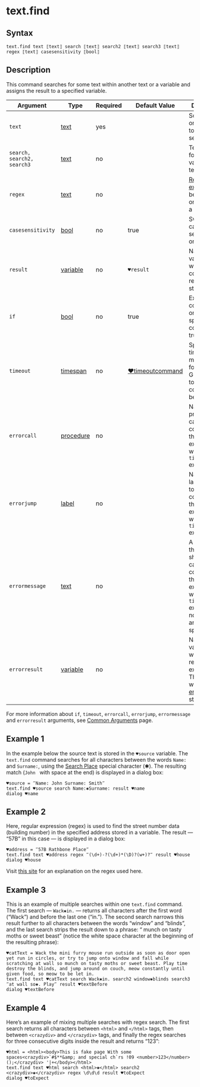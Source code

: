# text.find

## Syntax

```G1ANT
text.find text ⟦text⟧ search ⟦text⟧ search2 ⟦text⟧ search3 ⟦text⟧ regex ⟦text⟧ casesensitivity ⟦bool⟧
```

## Description

This command searches for some text within another text or a variable and assigns the result to a specified variable.

| Argument | Type | Required | Default Value | Description |
| -------- | ---- | -------- | ------------- | ----------- |
|`text`| [text](G1ANT.Language/G1ANT.Language/Structures/TextStructure.md) | yes| |Source text or a variable to be searched|
|`search, search2, search3`| [text](G1ANT.Language/G1ANT.Language/Structures/TextStructure.md) | no |  |Text to be found in a variable or text|
|`regex`| [text](G1ANT.Language/G1ANT.Language/Structures/TextStructure.md) | no |  |[Regular expression](G1ANT.Manual/appendices/regex.md) to be used in order to find a text value |
|`casesensitivity`| [bool](G1ANT.Language/G1ANT.Language/Structures/BooleanStructure.md) | no | true | Switches case sensitivity on or off |
| `result`       | [variable](G1ANT.Language/G1ANT.Language/Structures/VariableStructure.md) | no       | `♥result`                                                   | Name of a variable where the command's result will be stored |
| `if`           | [bool](G1ANT.Language/G1ANT.Language/Structures/BooleanStructure.md) | no       | true                                                        | Executes the command only if a specified condition is true   |
| `timeout`      | [timespan](G1ANT.Language/G1ANT.Language/Structures/TimeSpanStructure.md) | no       | [♥timeoutcommand](G1ANT.Language/G1ANT.Addon.Core/Variables/TimeoutCommandVariable.md) | Specifies time in milliseconds for G1ANT.Robot to wait for the command to be executed |
| `errorcall`    | [procedure](G1ANT.Language/G1ANT.Language/Structures/ProcedureStructure.md) | no       |                                                             | Name of a procedure to call when the command throws an exception or when a given `timeout` expires |
| `errorjump`    | [label](G1ANT.Language/G1ANT.Language/Structures/LabelStructure.md) | no       |                                                             | Name of the label to jump to when the command throws an exception or when a given `timeout` expires |
| `errormessage` | [text](G1ANT.Language/G1ANT.Language/Structures/TextStructure.md) | no       |                                                             | A message that will be shown in case the command throws an exception or when a given `timeout` expires, and no `errorjump` argument is specified |
| `errorresult`  | [variable](G1ANT.Language/G1ANT.Language/Structures/VariableStructure.md) | no       |                                                             | Name of a variable that will store the returned exception. The variable will be of [error](G1ANT.Language/G1ANT.Language/Structures/ErrorStructure.md) structure  |

For more information about `if`, `timeout`, `errorcall`, `errorjump`, `errormessage` and `errorresult` arguments, see [Common Arguments](G1ANT.Manual/appendices/common-arguments.md) page.

## Example 1

In the example below the source text is stored in the `♥source` variable. The `text.find` command searches for all characters between the words `Name:` and `Surname:`, using the [Search Place](G1ANT.Manual/appendices/special-characters/search-place.md) special character (✱). The resulting match (`John ` with space at the end) is displayed in a dialog box:

```G1ANT
♥source = ‴Name: John Surname: Smith‴
text.find ♥source search Name:✱Surname: result ♥name
dialog ♥name
```

## Example 2

Here, regular expression (regex) is used to find the street number data (building number) in the specified address stored in a variable. The result — “57B” in this case — is displayed in a dialog box:

```G1ANT
♥address = ‴57B Rathbone Place‴
text.find text ♥address regex ‴(\d+)-?(\d+)*(\D)?(w+)?‴ result ♥house
dialog ♥house
```

Visit [this site](https://regex101.com/) for an explanation on the regex used here.

## Example 3

This is an example of multiple searches within one `text.find` command. The first search — `Wack✱in.` — returns all characters after the first word (“Wack”) and before the last one (“in.”). The second search narrows this result further to all characters between the words “window” and “blinds”, and the last search strips the result down to a phrase: “ munch on tasty moths or sweet beast” (notice the white space character at the beginning of the resulting phrase):

```G1ANT
♥catText = Wack the mini furry mouse run outside as soon as door open yet run in circles, or try to jump onto window and fall while scratching at wall so munch on tasty moths or sweet beast. Play time destroy the blinds, and jump around on couch, meow constantly until given food, so meow to be let in.
text.find text ♥catText search Wack✱in. search2 window✱blinds search3 ‴at wall so✱. Play‴ result ♥textBefore
dialog ♥textBefore
```

## Example 4

Here’s an example of mixing multiple searches with regex search. The first search returns all characters between `<html>` and `</html>` tags, then between `<crazydiv>` and `</crazydiv>` tags, and finally the regex searches for three consecutive digits inside the result and returns “123”:

```G1ANT
♥html = <html><body>This is fake page With some spaces<crazydiv>`#$**&amp; and special ch`rs !09 <number>123</number>();</crazydiv> '|+</body></html>
text.find text ♥html search <html>✱</html> search2 <crazydiv>✱</crazydiv> regex \d\d\d result ♥toExpect
dialog ♥toExpect
```

